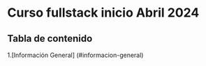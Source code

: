 # Curso fullstack inicio Abril 2024
## Tabla de contenido

1.[Información General] (#informacion-general)
